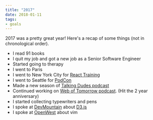 ```yaml
---
title: "2017"
date: 2018-01-11
tags:
- goals
---
```


2017 was a pretty great year! Here's a recap of some things (not in chronological order).

- I read 91 books
- I quit my job and got a new job as a Senior Software Engineer
- Started going to therapy
- I went to Paris
- I went to New York City for [React Training](https://reacttraining.com/)
- I went to Seattle for [PodCon](https://podcon.com/)
- Made a new season of [Talking Dudes podcast](http://www.talkingdudes.com)
- Continued working on [Web of Tomorrow podcast](http://www.weboftomorrowpodcast.com/). (Hit the 2 year anniversary)
- I started collecting typewriters and pens
- I spoke at [DevMountain](https://devmountain.com/) about [D3.js](https://d3js.org/)
- I spoke at [OpenWest](https://www.openwest.org/) about vim
